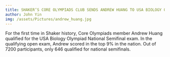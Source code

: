 ```yaml
---
title: SHAKER’S CORE OLYMPIADS CLUB SENDS ANDREW HUANG TO USA BIOLOGY OLYMPIAD NATIONAL SEMIFINALS
author: John Yin
img: /assets/Pictures/andrew_huang.jpg
---
```

For the first time in Shaker history, Core Olympiads member Andrew Huang qualified for the USA Biology Olympiad National Semifinal exam. In the qualifying open exam, Andrew scored in the top 9% in the nation. Out of 7200 participants, only 646 qualified for national semifinals.


